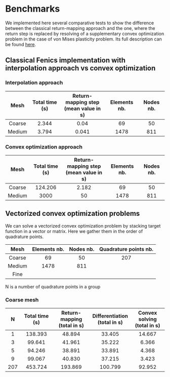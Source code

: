 # Benchmarks

We implemented here several comparative tests to show the difference between the classical return-mapping approach and the one, where the return step is replaced by resolving of a supplementary convex optimization problem in the case of von Mises plasticity problem. Its full description can be found [here](https://comet-fenics.readthedocs.io/en/latest/demo/2D_plasticity/vonMises_plasticity.py.html).

## Classical Fenics implementation with interpolation approach vs convex optimization

### Interpolation approach

| Mesh | Total time (s) | Return-mapping step <br />(mean value in s) | Elements nb. | Nodes nb. |
| :---: | :---: | :----: | :----: | :---: | 
| Coarse | 2.344 | 0.04 | 69 | 50 | 
| Medium | 3.794 | 0.041 | 1478 | 811 | 

### Convex optimization approach

| Mesh | Total time (s) | Return-mapping step <br />(mean value in s) | Elements nb. | Nodes nb. |
| :---: | :---: | :----: | :----: | :---: | 
| Coarse | 124.206 | 2.182 | 69 | 50 | 
| Medium | 3000 | 50 | 1478 | 811 | 

## Vectorized convex optimization problems 

We can solve a vectorized convex optimization problem by stacking target function in a vector or matrix. Here we gather them in the order of quadrature points.

| Mesh | Elements nb. | Nodes nb. | Quadrature points nb. |
| :---: | :----: | :----: | :---: | 
| Coarse | 69 | 50 | 207 | 
| Medium | 1478 | 811 |  | 
| Fine |  |  |  | 

N is a number of quadrature points in a group

### Coarse mesh
| N | Total time (s) | Return-mapping <br />(total in s) | Differentiation <br />(total in s) | Convex solving <br />(total in s) |
| :---: | :---: | :----: | :----: | :---: | 
| 1 | 138.393 | 48.894 | 33.405 | 14.667 | 
| 3 | 99.641 | 41.961 | 35.222 | 6.366 | 
| 5 | 94.246 | 38.891 | 33.891 | 4.368 | 
| 9 | 99.067 | 40.830 | 37.215 | 3.423 | 
| 207 | 453.724 | 193.869 | 100.799 | 92.952 | 